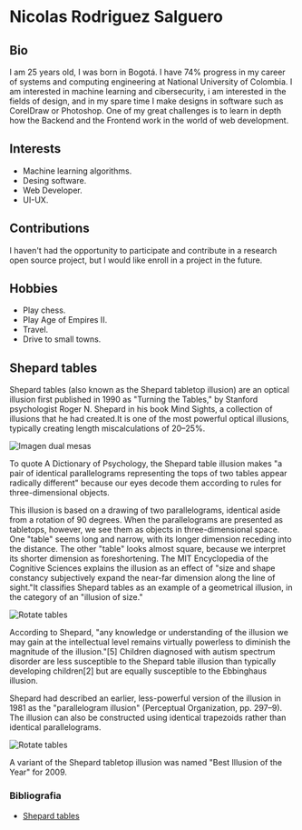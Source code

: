 # Nicolas Rodriguez Salguero

## Bio
I am 25 years old, I was born in Bogotá. I have 74% progress in my career of systems and computing engineering at National University of Colombia. I am interested in machine learning and cibersecurity, i am interested in the fields of design, and in my spare time I make designs in software such as CorelDraw or Photoshop. 
One of my great challenges is to learn in depth how the Backend and the Frontend work in the world of web development.

## Interests
- Machine learning algorithms.
- Desing software.
- Web Developer.
- UI-UX.

## Contributions

I haven't had the opportunity to participate and contribute in a research open source project, but I would like enroll in a project in the future.

## Hobbies
- Play chess.
- Play Age of Empires II.
- Travel.
- Drive to small towns.

## Shepard tables

Shepard tables (also known as the Shepard tabletop illusion) are an optical illusion first published in 1990 as "Turning the Tables," by Stanford psychologist Roger N. Shepard in his book Mind Sights, a collection of illusions that he had created.It is one of the most powerful optical illusions, typically creating length miscalculations of 20–25%.

![Imagen dual mesas](../sketches/NicolasRodriguez/Shepard.jpg)

To quote A Dictionary of Psychology, the Shepard table illusion makes "a pair of identical parallelograms representing the tops of two tables appear radically different" because our eyes decode them according to rules for three-dimensional objects.

This illusion is based on a drawing of two parallelograms, identical aside from a rotation of 90 degrees. When the parallelograms are presented as tabletops, however, we see them as objects in three-dimensional space. One "table" seems long and narrow, with its longer dimension receding into the distance. The other "table" looks almost square, because we interpret its shorter dimension as foreshortening. The MIT Encyclopedia of the Cognitive Sciences explains the illusion as an effect of "size and shape constancy subjectively expand the near-far dimension along the line of sight."It classifies Shepard tables as an example of a geometrical illusion, in the category of an "illusion of size."


![Rotate tables](../sketches/NicolasRodriguez/giftmesas.gif)


According to Shepard, "any knowledge or understanding of the illusion we may gain at the intellectual level remains virtually powerless to diminish the magnitude of the illusion."[5] Children diagnosed with autism spectrum disorder are less susceptible to the Shepard table illusion than typically developing children[2] but are equally susceptible to the Ebbinghaus illusion.

Shepard had described an earlier, less-powerful version of the illusion in 1981 as the "parallelogram illusion" (Perceptual Organization, pp. 297–9). The illusion can also be constructed using identical trapezoids rather than identical parallelograms.

![Rotate tables](../sketches/NicolasRodriguez/Shepard2.png)

A variant of the Shepard tabletop illusion was named "Best Illusion of the Year" for 2009.

### Bibliografia

- [Shepard tables](https://en.wikipedia.org/wiki/Shepard_tables#:~:text=Shepard%20tables%20)   